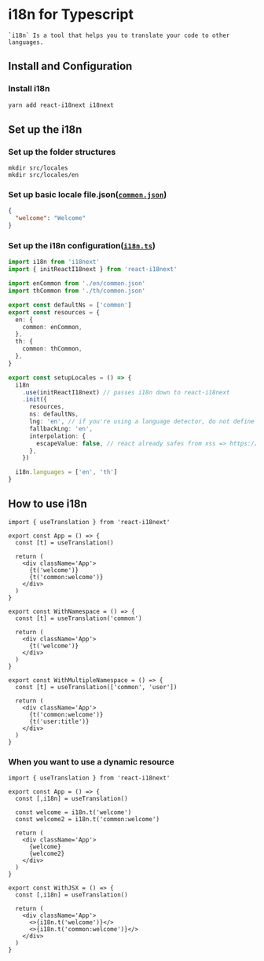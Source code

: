 # i18n for Typescript

```text
`i18n` Is a tool that helps you to translate your code to other languages.
```

## Install and Configuration

### Install i18n

```sh
yarn add react-i18next i18next
```

## Set up the i18n

### Set up the folder structures

```text
mkdir src/locales
mkdir src/locales/en
```

### Set up basic locale file.json([`common.json`](../src/locales/en/common.json))

```json
{
  "welcome": "Welcome"
}
```

### Set up the i18n configuration([`i18n.ts`](../src/locales/i18n.ts))

```ts
import i18n from 'i18next'
import { initReactI18next } from 'react-i18next'

import enCommon from './en/common.json'
import thCommon from './th/common.json'

export const defaultNs = ['common']
export const resources = {
  en: {
    common: enCommon,
  },
  th: {
    common: thCommon,
  },
}

export const setupLocales = () => {
  i18n
    .use(initReactI18next) // passes i18n down to react-i18next
    .init({
      resources,
      ns: defaultNs,
      lng: 'en', // if you're using a language detector, do not define the lng option
      fallbackLng: 'en',
      interpolation: {
        escapeValue: false, // react already safes from xss => https://www.i18next.com/translation-function/interpolation#unescape
      },
    })

  i18n.languages = ['en', 'th']
}
```

## How to use i18n

```tsx
import { useTranslation } from 'react-i18next'

export const App = () => {
  const [t] = useTranslation()

  return (
    <div className='App'>
      {t('welcome')}
      {t('common:welcome')}
    </div>
  )
}

export const WithNamespace = () => {
  const [t] = useTranslation('common')

  return (
    <div className='App'>
      {t('welcome')}
    </div>
  )
}

export const WithMultipleNamespace = () => {
  const [t] = useTranslation(['common', 'user'])

  return (
    <div className='App'>
      {t('common:welcome')}
      {t('user:title')}
    </div>
  )
}
```

### When you want to use a dynamic resource

```tsx
import { useTranslation } from 'react-i18next'

export const App = () => {
  const [,i18n] = useTranslation()

  const welcome = i18n.t('welcome')
  const welcome2 = i18n.t('common:welcome')

  return (
    <div className='App'>
      {welcome}
      {welcome2}
    </div>
  )
}

export const WithJSX = () => {
  const [,i18n] = useTranslation()

  return (
    <div className='App'>
      <>{i18n.t('welcome')}</>
      <>{i18n.t('common:welcome')}</>
    </div>
  )
}
```
